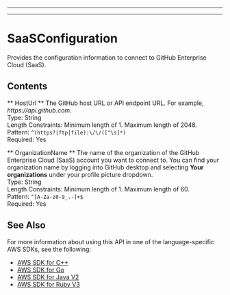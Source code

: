 --------

--------

# SaaSConfiguration<a name="API_SaaSConfiguration"></a>

Provides the configuration information to connect to GitHub Enterprise Cloud \(SaaS\)\.

## Contents<a name="API_SaaSConfiguration_Contents"></a>

 ** HostUrl **   <a name="Kendra-Type-SaaSConfiguration-HostUrl"></a>
The GitHub host URL or API endpoint URL\. For example, *https://api\.github\.com*\.  
Type: String  
Length Constraints: Minimum length of 1\. Maximum length of 2048\.  
Pattern: `^(https?|ftp|file):\/\/([^\s]*)`   
Required: Yes

 ** OrganizationName **   <a name="Kendra-Type-SaaSConfiguration-OrganizationName"></a>
The name of the organization of the GitHub Enterprise Cloud \(SaaS\) account you want to connect to\. You can find your organization name by logging into GitHub desktop and selecting **Your organizations** under your profile picture dropdown\.  
Type: String  
Length Constraints: Minimum length of 1\. Maximum length of 60\.  
Pattern: `^[A-Za-z0-9_.-]+$`   
Required: Yes

## See Also<a name="API_SaaSConfiguration_SeeAlso"></a>

For more information about using this API in one of the language\-specific AWS SDKs, see the following:
+  [AWS SDK for C\+\+](https://docs.aws.amazon.com/goto/SdkForCpp/kendra-2019-02-03/SaaSConfiguration) 
+  [AWS SDK for Go](https://docs.aws.amazon.com/goto/SdkForGoV1/kendra-2019-02-03/SaaSConfiguration) 
+  [AWS SDK for Java V2](https://docs.aws.amazon.com/goto/SdkForJavaV2/kendra-2019-02-03/SaaSConfiguration) 
+  [AWS SDK for Ruby V3](https://docs.aws.amazon.com/goto/SdkForRubyV3/kendra-2019-02-03/SaaSConfiguration) 